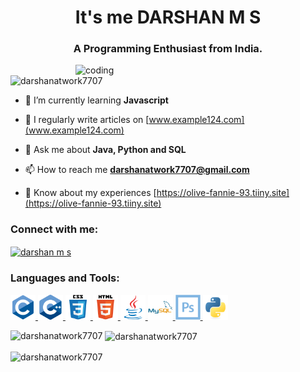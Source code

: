 <h1 align="center"> It's me DARSHAN M S</h1>
<h3 align="center">A Programming Enthusiast from India.</h3>
<img align="right" alt="coding" width="400" src="![github pixel art](https://github.com/darshanatwork7707/darshanatwork7707/assets/120500888/a1df43d5-6270-43d6-9d1a-e57edc24a8ac)">

<p align="left"> <img src="https://komarev.com/ghpvc/?username=darshanatwork7707&label=Profile%20views&color=0e75b6&style=flat" alt="darshanatwork7707" /> </p>

- 🌱 I’m currently learning **Javascript**

- 📝 I regularly write articles on [www.example124.com](www.example124.com)

- 💬 Ask me about **Java, Python and SQL**

- 📫 How to reach me **darshanatwork7707@gmail.com**

- 📄 Know about my experiences [https://olive-fannie-93.tiiny.site](https://olive-fannie-93.tiiny.site)

<h3 align="left">Connect with me:</h3>
<p align="left">
<a href="https://linkedin.com/in/darshan m s" target="blank"><img align="center" src="https://raw.githubusercontent.com/rahuldkjain/github-profile-readme-generator/master/src/images/icons/Social/linked-in-alt.svg" alt="darshan m s" height="30" width="40" /></a>
</p>

<h3 align="left">Languages and Tools:</h3>
<p align="left"> <a href="https://www.cprogramming.com/" target="_blank" rel="noreferrer"> <img src="https://raw.githubusercontent.com/devicons/devicon/master/icons/c/c-original.svg" alt="c" width="40" height="40"/> </a> <a href="https://www.w3schools.com/cpp/" target="_blank" rel="noreferrer"> <img src="https://raw.githubusercontent.com/devicons/devicon/master/icons/cplusplus/cplusplus-original.svg" alt="cplusplus" width="40" height="40"/> </a> <a href="https://www.w3schools.com/css/" target="_blank" rel="noreferrer"> <img src="https://raw.githubusercontent.com/devicons/devicon/master/icons/css3/css3-original-wordmark.svg" alt="css3" width="40" height="40"/> </a> <a href="https://www.w3.org/html/" target="_blank" rel="noreferrer"> <img src="https://raw.githubusercontent.com/devicons/devicon/master/icons/html5/html5-original-wordmark.svg" alt="html5" width="40" height="40"/> </a> <a href="https://www.java.com" target="_blank" rel="noreferrer"> <img src="https://raw.githubusercontent.com/devicons/devicon/master/icons/java/java-original.svg" alt="java" width="40" height="40"/> </a> <a href="https://www.mysql.com/" target="_blank" rel="noreferrer"> <img src="https://raw.githubusercontent.com/devicons/devicon/master/icons/mysql/mysql-original-wordmark.svg" alt="mysql" width="40" height="40"/> </a> <a href="https://www.photoshop.com/en" target="_blank" rel="noreferrer"> <img src="https://raw.githubusercontent.com/devicons/devicon/master/icons/photoshop/photoshop-line.svg" alt="photoshop" width="40" height="40"/> </a> <a href="https://www.python.org" target="_blank" rel="noreferrer"> <img src="https://raw.githubusercontent.com/devicons/devicon/master/icons/python/python-original.svg" alt="python" width="40" height="40"/> </a> </p>

<p><img align="left" src="https://github-readme-stats.vercel.app/api/top-langs?username=darshanatwork7707&show_icons=true&locale=en&layout=compact" alt="darshanatwork7707" /></p>

<p>&nbsp;<img align="center" src="https://github-readme-stats.vercel.app/api?username=darshanatwork7707&show_icons=true&locale=en" alt="darshanatwork7707" /></p>

<p><img align="center" src="https://github-readme-streak-stats.herokuapp.com/?user=darshanatwork7707&" alt="darshanatwork7707" /></p>
